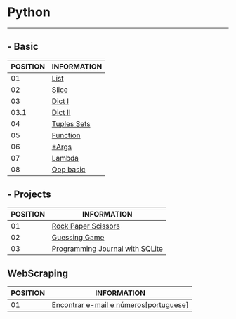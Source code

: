# Python 
--------------------------------------------------------------------------------

##   - Basic 

POSITION  |INFORMATION 
--------- | ------
01        |<a href="https://github.com/ddenerson/py.basic/blob/master/basic/01_list.py">List<a/>
02        |<a href="https://github.com/ddenerson/py.basic/blob/master/basic/02_slice.py">Slice<a/>
03        |<a href="https://github.com/ddenerson/py.basic/blob/master/basic/03.a_dict.py">Dict I <a/>
03.1      |<a href="https://github.com/ddenerson/py.basic/blob/master/basic/03.b_dict_ex.py">Dict II<a/>
04        |<a href="https://github.com/ddenerson/py.basic/blob/master/basic/04_tuples_sets.py">Tuples Sets<a/>
05        |<a href="https://github.com/ddenerson/py.basic/blob/master/basic/05_function.py">Function</a>
06        |<a href="https://github.com/ddenerson/py.basic/blob/master/basic/06_*args.py">*Args<a/>
07        |<a href="https://github.com/ddenerson/py.basic/blob/master/basic/07_lambda.py">Lambda<a/>
08        |<a href="https://github.com/ddenerson/py.basic/blob/master/basic/08_Oop.ipynb">Oop basic <a/>

##  - Projects 

POSITION  | INFORMATION
--------- | ------
01        | <a href="https://github.com/ddenerson/py.basic/blob/master/projects/01_rock_paper_scissors.py">Rock Paper Scissors<a/>
02        | <a href="https://github.com/ddenerson/py.basic/blob/master/projects/02_guessing_game.py">Guessing Game<a/>
03        | <a href="https://github.com/ddenerson/py.basic/blob/master/projects/03_App">Programming Journal with SQLite<a/>


## WebScraping
 
 POSITION | INFORMATION
--------- | ------
01        |  <a href="https://github.com/ddenerson/py.basic/tree/master/WebScraping">Encontrar e-mail e números[portuguese]<a/>
